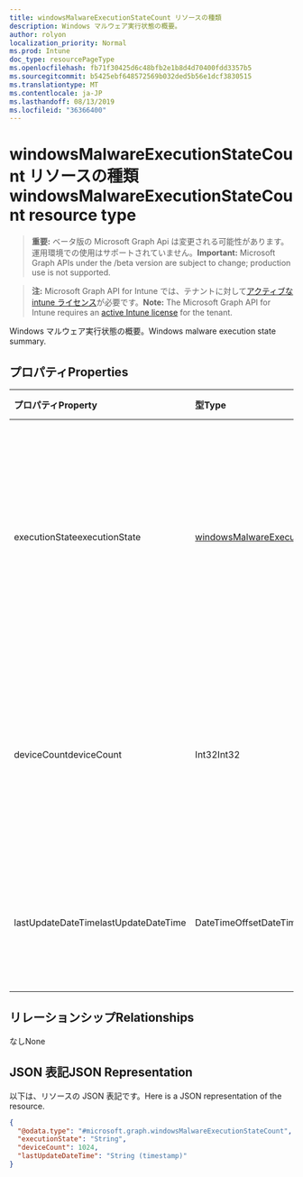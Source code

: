 ```yaml
---
title: windowsMalwareExecutionStateCount リソースの種類
description: Windows マルウェア実行状態の概要。
author: rolyon
localization_priority: Normal
ms.prod: Intune
doc_type: resourcePageType
ms.openlocfilehash: fb71f30425d6c48bfb2e1b8d4d70400fdd3357b5
ms.sourcegitcommit: b5425ebf648572569b032ded5b56e1dcf3830515
ms.translationtype: MT
ms.contentlocale: ja-JP
ms.lasthandoff: 08/13/2019
ms.locfileid: "36366400"
---
```

# <a name="windowsmalwareexecutionstatecount-resource-type"></a><span data-ttu-id="b4707-103">windowsMalwareExecutionStateCount リソースの種類</span><span class="sxs-lookup"><span data-stu-id="b4707-103">windowsMalwareExecutionStateCount resource type</span></span>

> <span data-ttu-id="b4707-104">**重要:** ベータ版の Microsoft Graph Api は変更される可能性があります。運用環境での使用はサポートされていません。</span><span class="sxs-lookup"><span data-stu-id="b4707-104">**Important:** Microsoft Graph APIs under the /beta version are subject to change; production use is not supported.</span></span>

> <span data-ttu-id="b4707-105">**注:** Microsoft Graph API for Intune では、テナントに対して[アクティブな intune ライセンス](https://go.microsoft.com/fwlink/?linkid=839381)が必要です。</span><span class="sxs-lookup"><span data-stu-id="b4707-105">**Note:** The Microsoft Graph API for Intune requires an [active Intune license](https://go.microsoft.com/fwlink/?linkid=839381) for the tenant.</span></span>

<span data-ttu-id="b4707-106">Windows マルウェア実行状態の概要。</span><span class="sxs-lookup"><span data-stu-id="b4707-106">Windows malware execution state summary.</span></span>

## <a name="properties"></a><span data-ttu-id="b4707-107">プロパティ</span><span class="sxs-lookup"><span data-stu-id="b4707-107">Properties</span></span>
|<span data-ttu-id="b4707-108">プロパティ</span><span class="sxs-lookup"><span data-stu-id="b4707-108">Property</span></span>|<span data-ttu-id="b4707-109">型</span><span class="sxs-lookup"><span data-stu-id="b4707-109">Type</span></span>|<span data-ttu-id="b4707-110">説明</span><span class="sxs-lookup"><span data-stu-id="b4707-110">Description</span></span>|
|:---|:---|:---|
|<span data-ttu-id="b4707-111">executionState</span><span class="sxs-lookup"><span data-stu-id="b4707-111">executionState</span></span>|[<span data-ttu-id="b4707-112">windowsMalwareExecutionState</span><span class="sxs-lookup"><span data-stu-id="b4707-112">windowsMalwareExecutionState</span></span>](../resources/intune-devices-windowsmalwareexecutionstate.md)|<span data-ttu-id="b4707-113">マルウェア実行状態。</span><span class="sxs-lookup"><span data-stu-id="b4707-113">Malware execution state.</span></span> <span data-ttu-id="b4707-114">可能な値は、`unknown`、`blocked`、`allowed`、`running`、`notRunning` です。</span><span class="sxs-lookup"><span data-stu-id="b4707-114">Possible values are: `unknown`, `blocked`, `allowed`, `running`, `notRunning`.</span></span>|
|<span data-ttu-id="b4707-115">deviceCount</span><span class="sxs-lookup"><span data-stu-id="b4707-115">deviceCount</span></span>|<span data-ttu-id="b4707-116">Int32</span><span class="sxs-lookup"><span data-stu-id="b4707-116">Int32</span></span>|<span data-ttu-id="b4707-117">このマルウェアの実行状態を検出したマルウェアが検出されるデバイスの数</span><span class="sxs-lookup"><span data-stu-id="b4707-117">Count of devices with malware detections for this malware execution state</span></span>|
|<span data-ttu-id="b4707-118">lastUpdateDateTime</span><span class="sxs-lookup"><span data-stu-id="b4707-118">lastUpdateDateTime</span></span>|<span data-ttu-id="b4707-119">DateTimeOffset</span><span class="sxs-lookup"><span data-stu-id="b4707-119">DateTimeOffset</span></span>|<span data-ttu-id="b4707-120">デバイス数の最終更新のタイムスタンプ (UTC)</span><span class="sxs-lookup"><span data-stu-id="b4707-120">The Timestamp of the last update for the device count in UTC</span></span>|

## <a name="relationships"></a><span data-ttu-id="b4707-121">リレーションシップ</span><span class="sxs-lookup"><span data-stu-id="b4707-121">Relationships</span></span>
<span data-ttu-id="b4707-122">なし</span><span class="sxs-lookup"><span data-stu-id="b4707-122">None</span></span>

## <a name="json-representation"></a><span data-ttu-id="b4707-123">JSON 表記</span><span class="sxs-lookup"><span data-stu-id="b4707-123">JSON Representation</span></span>
<span data-ttu-id="b4707-124">以下は、リソースの JSON 表記です。</span><span class="sxs-lookup"><span data-stu-id="b4707-124">Here is a JSON representation of the resource.</span></span>
<!-- {
  "blockType": "resource",
  "@odata.type": "microsoft.graph.windowsMalwareExecutionStateCount"
}
-->
``` json
{
  "@odata.type": "#microsoft.graph.windowsMalwareExecutionStateCount",
  "executionState": "String",
  "deviceCount": 1024,
  "lastUpdateDateTime": "String (timestamp)"
}
```



